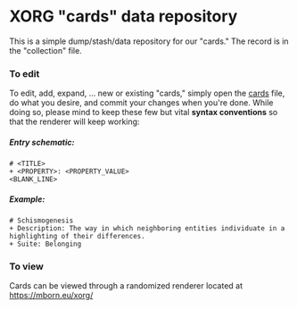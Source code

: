 # XORG "cards" data repository

This is a simple dump/stash/data repository for our "cards." 
The record is in the "collection" file.



### To edit
To edit, add, expand, ... new or existing "cards," simply open the [cards](https://github.com/XORGanon/cards/edit/main/cards) file, do what you desire, and commit your changes when you're done.
While doing so, please mind to keep these few but vital **syntax conventions** so that the renderer will keep working:

##### Entry schematic:
    # <TITLE>
    + <PROPERTY>: <PROPERTY_VALUE>
    <BLANK_LINE>

##### Example:
    # Schismogenesis
    + Description: The way in which neighboring entities individuate in a highlighting of their differences.
    + Suite: Belonging



### To view
Cards can be viewed through a randomized renderer located at https://mborn.eu/xorg/

